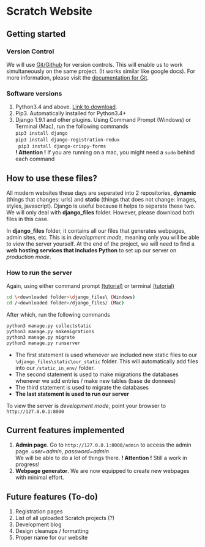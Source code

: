 # Scratch Website 
## Getting started 
### Version Control
We will use [Git/Github](https://desktop.github.com/) for version controls. This will enable us to work simultaneously on the same project. 
(It works similar like google docs). For more information, please visit the [documentation for Git](https://git-scm.com/).
### Software versions
  1. Python3.4 and above.  [Link to download](https://www.python.org/downloads/).
  2. Pip3. Automatically installed for Python3.4+
  3. Django 1.9.1 and other plugins. Using Command Prompt (Windows) or Terminal (Mac), run the following commands  
    ```
    pip3 install django  
    ```  
    ```
    pip3 install django-registration-redux  
    ```  
    ``` 
    pip3 install django-crispy-forms  
    ```  
    **! Attention !** If you are running on a mac, you might need a ```sudo``` behind each command  

## How to use these files?
All modern websites these days are seperated into 2 repositories, **dynamic** (things that changes: urls) and **static** 
(things that does not change: images, styles, javascript). Django is useful because it helps to separate these two. We will only deal
with **django_files** folder. However, please download both files in this case.

In **django_files** folder, it contains all our files that generates webpages, admin sites, etc. This is in _development mode_, meaning
only you will be able to view the server yourself. At the end of the project, we will need to find a **web hosting services that includes Python** to set up our 
server on _production mode_. 

### How to run the server  
Again, using either command prompt [(tutorial)](http://cli.learncodethehardway.org/book/) or terminal [(tutorial)](http://blog.teamtreehouse.com/introduction-to-the-mac-os-x-command-line)
``` sh
cd \<downloaded folder>\django_files\ (Windows)  
cd /<downloaded folder>/django_files/ (Mac)
```  
After which, run the following commands
``` sh
python3 manage.py collectstatic
python3 manage.py makemigrations
python3 manage.py migrate
python3 manage.py runserver
```
- The first statement is used whenever we included new static files to our ```\django_files\static\our_static``` folder. This will
automatically add files into our ```/static_in_env/``` folder. 
- The second statement is used to make migrations the databases whenever we add entries / make new tables (base de donnees)  
- The third statement is used to migrate the databases
- **The last statement is used to run our server**

To view the server is _development mode_, point your browser to ```http://127.0.0.1:8000```

## Current features implemented
1. **Admin page**. Go to ```http://127.0.0.1:8000/admin``` to access the admin page. _user=admin_, _password=admin_  
  We will be able to do a lot of things there. **! Attention !** Still a work in progress!
2. **Webpage generator**. We are now equipped to create new webpages with minimal effort. 

## Future features (To-do)
1. Registration pages
2. List of all uploaded Scratch projects (?)
3. Development blog
4. Design cleanups / formatting
5. Proper name for our website
  
